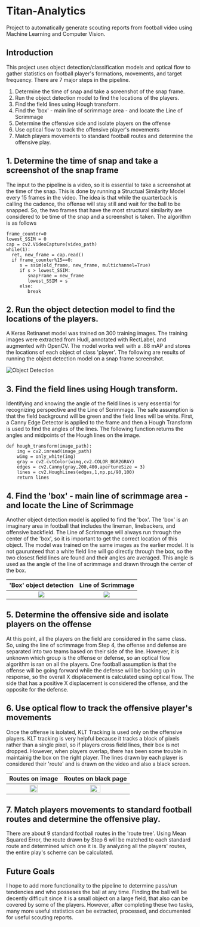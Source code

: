 # Titan-Analytics
Project to automatically generate scouting reports from football video using Machine Learning and Computer Vision. 

## Introduction
This project uses object detection/classification models and optical flow to gather statistics on football player's formations, movements, and target frequency. There are 7 major steps in the pipeline. 

1. Determine the time of snap and take a screenshot of the snap frame. 
2. Run the object detection model to find the locations of the players. 
3. Find the field lines using Hough transform.
4. Find the 'box' - main line of scrimmage area - and locate the Line of Scrimmage
5. Determine the offensive side and isolate players on the offense
6. Use optical flow to track the offensive player's movements
7. Match players movements to standard football routes and determine the offensive play. 

## 1. Determine the time of snap and take a screenshot of the snap frame

The input to the pipeline is a video, so it is essential to take a screenshot at the time of the snap. This is done by running a Structual Similarity Model every 15 frames in the video. The idea is that while the quarterback is calling the cadence, the offense will stay still and wait for the ball to be snapped. So, the two frames that have the most structural similarity are considered to be time of the snap and a screenshot is taken. The algorithm is as follows 
```
frame_counter=0
lowest_SSIM = 0
cap = cv2.VideoCapture(video_path)
while(1):
  ret, new_frame = cap.read()
  if frame_counter%15==0:
     s = ssim(old_frame, new_frame, multichannel=True)
     if s > lowest_SSIM:
        snapFrame = new_frame
        lowest_SSIM = s
     else:
        break  
```

## 2. Run the object detection model to find the locations of the players. 

A Keras Retinanet model was trained on 300 training images. The training images were extracted from Hudl, annotated with RectLabel, and augmented with OpenCV. The model works well with a .88 mAP and stores the locations of each object of class 'player'. The following are results of running the object detection model on a snap frame screenshot. 

![Object Detection](https://github.com/Aneesh1212/Titan-Analytics/blob/master/pictures/object_detection.jpg)

## 3. Find the field lines using Hough transform.
Identifying and knowing the angle of the field lines is very essential for recognizing perspective and the Line of Scrimmage. The safe assumption is that the field background will be green and the field lines will be white. First, a Canny Edge Detector is applied to the frame and then a Hough Transform is used to find the angles of the lines. The following function returns the angles and midpoints of the Hough lines on the image. 
```
def hough_transform(image_path):
    img = cv2.imread(image_path)
    wimg = only_white(img)
    gray = cv2.cvtColor(wimg,cv2.COLOR_BGR2GRAY)
    edges = cv2.Canny(gray,200,400,apertureSize = 3)
    lines = cv2.HoughLines(edges,1,np.pi/90,100)
    return lines
```
## 4. Find the 'box' - main line of scrimmage area - and locate the Line of Scrimmage
Another object detection model is applied to find the 'box'. The 'box' is an imaginary area in football that includes the lineman, linebackers, and offensive backfield. The Line of Scrimmage will always run through the center of the 'box', so it is important to get the correct location of this object. The model was trained on the same images as the earlier model. It is not gaurunteed that a white field line will go directly through the box, so the two closest field lines are found and their angles are averaged. This angle is used as the angle of the line of scrimmage and drawn through the center of the box. 

'Box' object detection             |  Line of Scrimmage
:-------------------------:|:-------------------------:
![](https://github.com/Aneesh1212/Titan-Analytics/blob/master/pictures/los_box2.png)  |  ![](https://github.com/Aneesh1212/Titan-Analytics/blob/master/pictures/los.png)

## 5. Determine the offensive side and isolate players on the offense
At this point, all the players on the field are considered in the same class. So, using the line of scrimmage from Step 4, the offense and defense are separated into two teams based on their side of the line. However, it is unknown which group is the offense or defense, so an optical flow algorithm is ran on all the players. One football assumption is that the offense will be going forward while the defense will be backing up in response, so the overall X displacement is calculated using optical flow. The side that has a positive X displacement is considered the offense, and the opposite for the defense. 

## 6. Use optical flow to track the offensive player's movements
Once the offense is isolated, KLT Tracking is used only on the offensive players. KLT tracking is very helpful because it tracks a block of pixels rather than a single pixel, so if players cross field lines, their box is not dropped. However, when players overlap, there has been some trouble in maintainig the box on the right player. The lines drawn by each player is considered their 'route' and is drawn on the video and also a black screen. 

Routes on image           |  Routes on black page
:-------------------------:|:-------------------------:
<img src="https://github.com/Aneesh1212/Titan-Analytics/blob/master/pictures/routes_on_image.png" width="40%"> |  <img src="https://github.com/Aneesh1212/Titan-Analytics/blob/master/pictures/routes1.jpg" width="40%">


## 7. Match players movements to standard football routes and determine the offensive play. 
There are about 9 standard football routes in the 'route tree'. Using Mean Squared Error, the route drawn by Step 6 will be matched to each standard route and determined which one it is. By analyzing all the players' routes, the entire play's scheme can be calculated. 

## Future Goals
I hope to add more functionality to the pipeline to determine pass/run tendencies and who posseses the ball at any time. Finding the ball will be decently difficult since it is a small object on a large field, that also can be covered by some of the players. However, after completing these two tasks, many more useful statistics can be extracted, processed, and documented for useful scouting reports. 


